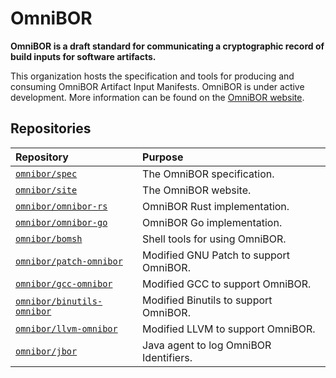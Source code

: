 # OmniBOR

__OmniBOR is a draft standard for communicating a cryptographic record of build inputs for software artifacts.__

This organization hosts the specification and tools for producing and consuming OmniBOR Artifact Input Manifests.
OmniBOR is under active development. More information can be found on the [OmniBOR website][site].

## Repositories

| Repository | Purpose |
|:-----------|:--------|
| [`omnibor/spec`][repo_spec] | The OmniBOR specification. |
| [`omnibor/site`][repo_site] | The OmniBOR website. |
| [`omnibor/omnibor-rs`][repo_rust] | OmniBOR Rust implementation. |
| [`omnibor/omnibor-go`][repo_go] | OmniBOR Go implementation. |
| [`omnibor/bomsh`][repo_shell] | Shell tools for using OmniBOR. |
| [`omnibor/patch-omnibor`][repo_patch] | Modified GNU Patch to support OmniBOR. |
| [`omnibor/gcc-omnibor`][repo_gcc] | Modified GCC to support OmniBOR. |
| [`omnibor/binutils-omnibor`][repo_binutils] | Modified Binutils to support OmniBOR. |
| [`omnibor/llvm-omnibor`][repo_llvm] | Modified LLVM to support OmniBOR. |
| [`omnibor/jbor`][repo_jbor] | Java agent to log OmniBOR Identifiers. |

[site]: https://omnibor.io
[repo_spec]: https://github.com/omnibor/spec
[repo_site]: https://github.com/omnibor/site
[repo_rust]: https://github.com/omnibor/omnibor-rs
[repo_go]: https://github.com/omnibor/omnibor-go
[repo_shell]: https://github.com/omnibor/bomsh
[repo_patch]: https://github.com/omnibor/patch-omnibor
[repo_gcc]: https://github.com/omnibor/gcc-omnibor
[repo_binutils]: https://github.com/omnibor/binutils-omnibor
[repo_llvm]: https://github.com/omnibor/llvm-omnibor
[repo_jbor]: https://github.com/omnibor/jbor
